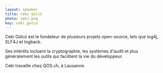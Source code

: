 ```yaml
---
layout: speaker
title: Ceki Gülcü
photo: ceki.png
key: ceki_gulcu
---
```


Ceki Gülcü est le fondateur de plusieurs projets open-source, tels que log4j, SLF4J et logback.

Ses intérêts incluent la cryptographie, les systèmes d'audit et plus généralement les outils qui facilitent la vie du développeur. 

Ceki travaille chez QOS.ch, à Lausanne.
